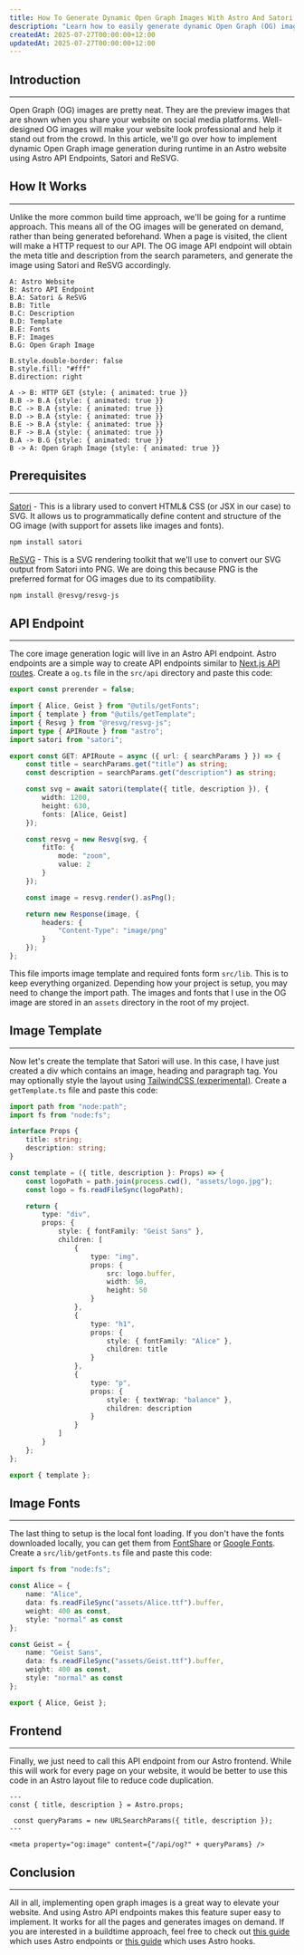 ```yaml
---
title: How To Generate Dynamic Open Graph Images With Astro And Satori.
description: "Learn how to easily generate dynamic Open Graph (OG) images with Astro, Satori and ReSVG during runtime."
createdAt: 2025-07-27T00:00:00+12:00
updatedAt: 2025-07-27T00:00:00+12:00
---
```


## Introduction

---

Open Graph (OG) images are pretty neat. They are the preview images that are shown when you share your website on social media platforms. Well-designed OG images will  make your website look professional and help it stand out from the crowd. In this article, we'll go over how to implement dynamic Open Graph image generation during runtime in an Astro website using Astro API Endpoints, Satori and ReSVG.

## How It Works

---

Unlike the more common build time approach, we'll be going for a runtime approach. This means all of the OG images will be generated on demand, rather than being generated beforehand. When a page is visited, the client will make a HTTP request to our API.  The OG image API endpoint will obtain the meta title and description from the search parameters, and generate the image using Satori and ReSVG accordingly.


```d2
A: Astro Website
B: Astro API Endpoint
B.A: Satori & ReSVG
B.B: Title
B.C: Description
B.D: Template
B.E: Fonts
B.F: Images
B.G: Open Graph Image

B.style.double-border: false
B.style.fill: "#fff"
B.direction: right

A -> B: HTTP GET {style: { animated: true }}
B.B -> B.A {style: { animated: true }} 
B.C -> B.A {style: { animated: true }} 
B.D -> B.A {style: { animated: true }}
B.E -> B.A {style: { animated: true }}
B.F -> B.A {style: { animated: true }}
B.A -> B.G {style: { animated: true }}
B -> A: Open Graph Image {style: { animated: true }}
```

## Prerequisites

---

[Satori](https://github.com/vercel/satori) - This is a library used to convert HTML& CSS (or JSX in our case) to SVG. It allows us to programmatically define content and structure of the OG image (with support for assets like images and fonts).

```sh
npm install satori
```
[ReSVG](https://github.com/yisibl/resvg-js) - This is a SVG rendering toolkit that we'll use to convert our SVG output from Satori into PNG. We are doing this because PNG is the preferred format for OG images due to its compatibility.

```sh
npm install @resvg/resvg-js
```

## API Endpoint

---

The core image generation logic will live in an Astro API endpoint. Astro endpoints are a simple way to create API endpoints similar to [Next.js API routes](https://nextjs.org/docs/app/getting-started/route-handlers-and-middleware). Create a `og.ts` file in the `src/api` directory and paste this code:

```ts
export const prerender = false;

import { Alice, Geist } from "@utils/getFonts";
import { template } from "@utils/getTemplate";
import { Resvg } from "@resvg/resvg-js";
import type { APIRoute } from "astro";
import satori from "satori";

export const GET: APIRoute = async ({ url: { searchParams } }) => {
    const title = searchParams.get("title") as string;
    const description = searchParams.get("description") as string;

    const svg = await satori(template({ title, description }), {
        width: 1200,
        height: 630,
        fonts: [Alice, Geist]
    });

    const resvg = new Resvg(svg, {
        fitTo: {
            mode: "zoom",
            value: 2
        }
    });

    const image = resvg.render().asPng();

    return new Response(image, {
        headers: {
            "Content-Type": "image/png"
        }
    });
};
```

This file imports image template and required fonts form `src/lib`. This is to keep everything organized. Depending how your project is setup, you may need to change the import path. The images and fonts that  I use in the OG image are stored in an `assets` directory in the root of my project.

## Image Template

---

Now let's create the template that Satori will use. In this case, I have just created a div which contains an image, heading and paragraph tag. You may optionally style the layout using [TailwindCSS (experimental)](https://og-playground.vercel.app). Create a `getTemplate.ts` file and paste this code:

```ts
import path from "node:path";
import fs from "node:fs";

interface Props {
    title: string;
    description: string;
}

const template = ({ title, description }: Props) => {
    const logoPath = path.join(process.cwd(), "assets/logo.jpg");
    const logo = fs.readFileSync(logoPath);

    return {
        type: "div",
        props: {
            style: { fontFamily: "Geist Sans" },
            children: [
                {
                    type: "img",
                    props: {
                        src: logo.buffer,
                        width: 50,
                        height: 50
                    }
                },
                {
                    type: "h1",
                    props: {
                        style: { fontFamily: "Alice" },
                        children: title
                    }
                },
                {
                    type: "p",
                    props: {
                        style: { textWrap: "balance" },
                        children: description
                    }
                }
            ]
        }
    };
};

export { template };
```

## Image Fonts

---

The last thing to setup is the local font loading. If you don't have the fonts downloaded locally, you can get them from [FontShare](https://www.fontshare.com) or [Google Fonts](https://fonts.google.com). Create a `src/lib/getFonts.ts` file and paste this code:

```ts
import fs from "node:fs";

const Alice = {
    name: "Alice",
    data: fs.readFileSync("assets/Alice.ttf").buffer,
    weight: 400 as const,
    style: "normal" as const
};

const Geist = {
    name: "Geist Sans",
    data: fs.readFileSync("assets/Geist.ttf").buffer,
    weight: 400 as const,
    style: "normal" as const
};

export { Alice, Geist };
```

## Frontend

---

Finally, we just need to call this API endpoint from our Astro frontend. While this will work for every page on your website, it would be better to use this code in an Astro layout file to reduce code duplication.

```astro
---
const { title, description } = Astro.props;

 const queryParams = new URLSearchParams({ title, description });
---

<meta property="og:image" content={"/api/og?" + queryParams} />
```

## Conclusion

---

All in all, implementing open graph images is a great way to elevate your website. And using Astro API endpoints makes this feature super easy to implement. It works for all the pages and generates images on demand. If you are interested in a buildtime approach, feel free to check out [this guide](https://knaap.dev/posts/dynamic-og-images-with-any-static-site-generator) which uses Astro endpoints or [this guide](https://dietcode.io/p/astro-og) which uses Astro hooks.

